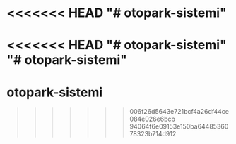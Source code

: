 <<<<<<< HEAD
"# otopark-sistemi" 
=======
<<<<<<< HEAD
"# otopark-sistemi"  
"# otopark-sistemi" 
=======
# otopark-sistemi
>>>>>>> 006f26d5643e721bcf4a26df44ce084e026e6bcb
>>>>>>> 94064f6e09153e150ba6448536078323b714d912
